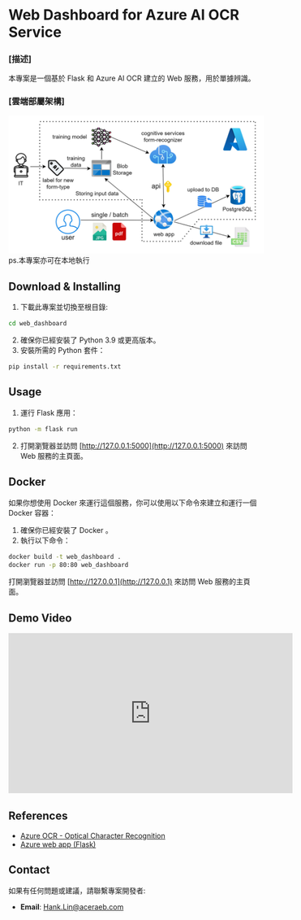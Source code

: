 
# Web Dashboard for Azure AI OCR Service


### [描述]

本專案是一個基於 Flask 和 Azure AI OCR 建立的 Web 服務，用於單據辨識。

### [雲端部屬架構]
![OCR Flow Diagram](https://raw.githubusercontent.com/mythzaizai/AcerAEB_OCR_Service/af5cf12c8a7dc1d92a0df4a9bd26a4e332658db0/OCR_flow.jpg)
ps.本專案亦可在本地執行

## Download & Installing

1. 下載此專案並切換至根目錄:
```bash
cd web_dashboard
```
2. 確保你已經安裝了 Python 3.9 或更高版本。
3. 安裝所需的 Python 套件：

```bash
pip install -r requirements.txt
```

## Usage

1. 運行 Flask 應用：

```bash
python -m flask run
```

2. 打開瀏覽器並訪問 [http://127.0.0.1:5000](http://127.0.0.1:5000) 來訪問 Web 服務的主頁面。

## Docker

如果你想使用 Docker 來運行這個服務，你可以使用以下命令來建立和運行一個 Docker 容器：

1. 確保你已經安裝了 Docker 。
2. 執行以下命令：
```bash
docker build -t web_dashboard .
docker run -p 80:80 web_dashboard
```

打開瀏覽器並訪問 [http://127.0.0.1](http://127.0.0.1) 來訪問 Web 服務的主頁面。

## Demo Video
<iframe width="560" height="315" src="https://www.youtube.com/embed/ZOiamGDrQxI" frameborder="0" allow="accelerometer; autoplay; clipboard-write; encrypted-media; gyroscope; picture-in-picture" allowfullscreen></iframe>

## References
- [Azure OCR - Optical Character Recognition](https://learn.microsoft.com/zh-tw/azure/ai-services/computer-vision/overview-ocr)
- [Azure web app (Flask)](https://learn.microsoft.com/en-us/azure/app-service/quickstart-python?tabs=flask%2Cwindows%2Cazure-cli%2Cvscode-deploy%2Cdeploy-instructions-azportal%2Cterminal-bash%2Cdeploy-instructions-zip-azcli)

## Contact

如果有任何問題或建議，請聯繫專案開發者:

- **Email**: Hank.Lin@aceraeb.com



